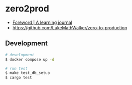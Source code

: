 # zero2prod

- [Foreword \| A learning journal](https://www.lpalmieri.com/posts/2020-05-24-zero-to-production-0-foreword/)
- https://github.com/LukeMathWalker/zero-to-production

## Development

```sh
# development
$ docker compose up -d

# run test
$ make test_db_setup
$ cargo test
```
